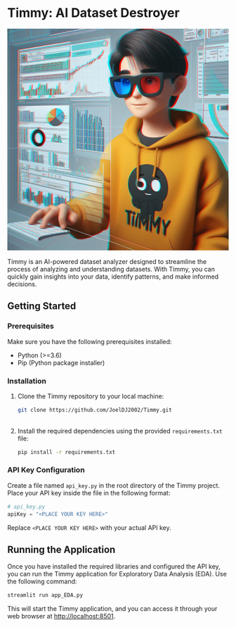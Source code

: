 # Timmy: AI Dataset Destroyer

![Timmy Logo](Designer.jpeg)

Timmy is an AI-powered dataset analyzer designed to streamline the process of analyzing and understanding datasets. With Timmy, you can quickly gain insights into your data, identify patterns, and make informed decisions.



## Getting Started

### Prerequisites
Make sure you have the following prerequisites installed:
- Python (>=3.6)
- Pip (Python package installer)

### Installation
1. Clone the Timmy repository to your local machine:
   ```bash
   git clone https://github.com/JoelDJ2002/Timmy.git
  
   ```

2. Install the required dependencies using the provided `requirements.txt` file:
   ```bash
   pip install -r requirements.txt
   ```

### API Key Configuration
Create a file named `api_key.py` in the root directory of the Timmy project. Place your API key inside the file in the following format:

```python
# api_key.py
apiKey = "<PLACE YOUR KEY HERE>"
```

Replace `<PLACE YOUR KEY HERE>` with your actual API key.

## Running the Application

Once you have installed the required libraries and configured the API key, you can run the Timmy application for Exploratory Data Analysis (EDA). Use the following command:

```bash
streamlit run app_EDA.py
```

This will start the Timmy application, and you can access it through your web browser at [http://localhost:8501](http://localhost:8501).


